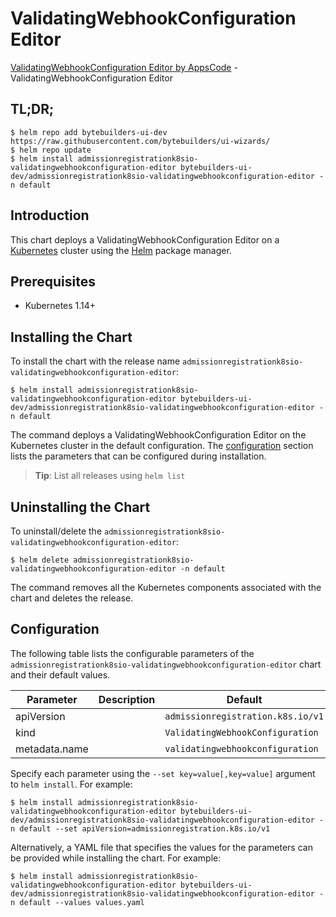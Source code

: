 # ValidatingWebhookConfiguration Editor

[ValidatingWebhookConfiguration Editor by AppsCode](https://byte.builders) - ValidatingWebhookConfiguration Editor

## TL;DR;

```console
$ helm repo add bytebuilders-ui-dev https://raw.githubusercontent.com/bytebuilders/ui-wizards/
$ helm repo update
$ helm install admissionregistrationk8sio-validatingwebhookconfiguration-editor bytebuilders-ui-dev/admissionregistrationk8sio-validatingwebhookconfiguration-editor -n default
```

## Introduction

This chart deploys a ValidatingWebhookConfiguration Editor on a [Kubernetes](http://kubernetes.io) cluster using the [Helm](https://helm.sh) package manager.

## Prerequisites

- Kubernetes 1.14+

## Installing the Chart

To install the chart with the release name `admissionregistrationk8sio-validatingwebhookconfiguration-editor`:

```console
$ helm install admissionregistrationk8sio-validatingwebhookconfiguration-editor bytebuilders-ui-dev/admissionregistrationk8sio-validatingwebhookconfiguration-editor -n default
```

The command deploys a ValidatingWebhookConfiguration Editor on the Kubernetes cluster in the default configuration. The [configuration](#configuration) section lists the parameters that can be configured during installation.

> **Tip**: List all releases using `helm list`

## Uninstalling the Chart

To uninstall/delete the `admissionregistrationk8sio-validatingwebhookconfiguration-editor`:

```console
$ helm delete admissionregistrationk8sio-validatingwebhookconfiguration-editor -n default
```

The command removes all the Kubernetes components associated with the chart and deletes the release.

## Configuration

The following table lists the configurable parameters of the `admissionregistrationk8sio-validatingwebhookconfiguration-editor` chart and their default values.

|   Parameter   | Description |              Default              |
|---------------|-------------|-----------------------------------|
| apiVersion    |             | `admissionregistration.k8s.io/v1` |
| kind          |             | `ValidatingWebhookConfiguration`  |
| metadata.name |             | `validatingwebhookconfiguration`  |


Specify each parameter using the `--set key=value[,key=value]` argument to `helm install`. For example:

```console
$ helm install admissionregistrationk8sio-validatingwebhookconfiguration-editor bytebuilders-ui-dev/admissionregistrationk8sio-validatingwebhookconfiguration-editor -n default --set apiVersion=admissionregistration.k8s.io/v1
```

Alternatively, a YAML file that specifies the values for the parameters can be provided while
installing the chart. For example:

```console
$ helm install admissionregistrationk8sio-validatingwebhookconfiguration-editor bytebuilders-ui-dev/admissionregistrationk8sio-validatingwebhookconfiguration-editor -n default --values values.yaml
```
